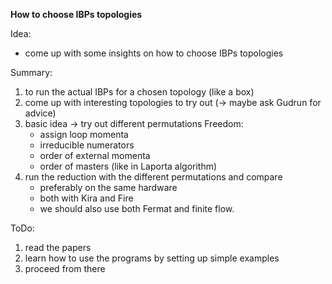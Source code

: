 
**How to choose IBPs topologies**

Idea:
* come up with some insights on how to choose IBPs topologies 

Summary:
1) to run the actual IBPs for a chosen topology (like a box)
2) come up with interesting topologies to try out (-> maybe ask Gudrun for advice)
3) basic idea -> try out different permutations 
    Freedom:
    - assign loop momenta 
    - irreducible numerators 
    - order of external momenta 
    - order of masters (like in Laporta algorithm)
4) run the reduction with the different permutations and compare 
    - preferably on the same hardware 
    - both with Kira and Fire 
    - we should also use both Fermat and finite flow.

ToDo:
1) read the papers 
2) learn how to use the programs by setting up simple examples 
3) proceed from there

